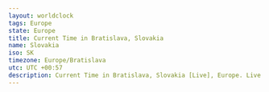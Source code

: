 ```yaml
---
layout: worldclock
tags: Europe
state: Europe
title: Current Time in Bratislava, Slovakia
name: Slovakia
iso: SK
timezone: Europe/Bratislava
utc: UTC +00:57
description: Current Time in Bratislava, Slovakia [Live], Europe. Live update now time in Bratislava, timezone Europe/Bratislava, UTC +00:57, Country ISO code & Current Local Time.
---
```


